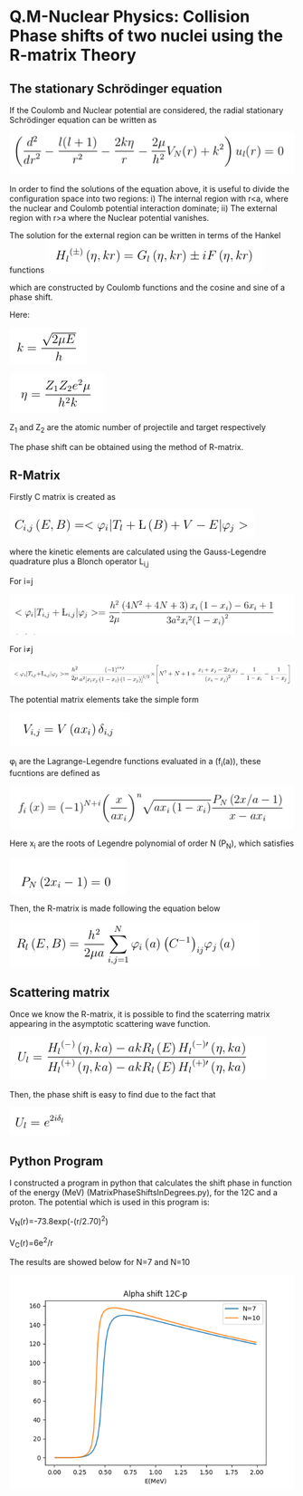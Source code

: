 # Q.M-Nuclear Physics: Collision Phase shifts of two nuclei using the R-matrix Theory

## The stationary Schrödinger equation

If the Coulomb and Nuclear potential are considered, the radial stationary Schrödinger equation can be written as

![SchrodingerEq](src/SchrodingerEq.png)

In order to find the solutions of the equation above, it is useful to divide the configuration space into two regions: i) The internal region with r<a, where the nuclear and Coulomb potential interaction dominate; ii) The external region with r>a where the Nuclear potential vanishes. 

The solution for the external region can be written in terms of the Hankel functions 
![Hankel](src/Hankel.png)

which are constructed by Coulomb functions and the cosine and sine of a phase shift.

Here:

![k](src/k.png)

![eta](src/eta.png)

Z<sub>1</sub> and Z<sub>2</sub> are the atomic number of projectile and target respectively

The phase shift can be obtained using the method of R-matrix.

## R-Matrix 

Firstly C matrix is created as

![Cmatrix](src/Cmatrix.png)

where the kinetic elements are calculated using the Gauss-Legendre quadrature plus a Blonch operator L<sub>i,j</sub>

For i=j

![KineticMatrix1](src/KineticMatrix1.png)

For i≠j

![KineticMAtrix2](src/KineticMAtrix2.png)

The potential matrix elements take the simple form

![Potential](src/Potential.png)

φ<sub>i</sub> are the Lagrange-Legendre functions evaluated in a (f<sub>i</sub>(a)), these fucntions are defined as

![Lagrange-Legendre-functions](src/Lagrange-Legendre-functions.png)

Here x<sub>i</sub> are the roots of Legendre polynomial of order N  (P<sub>N</sub>), which satisfies  

![Roots-Legendre](src/Roots-Legendre.png)

Then, the R-matrix is made following the equation below

![Rmatrix](src/Rmatrix.png)

## Scattering matrix

Once we know the R-matrix, it is possible to find the scaterring matrix appearing in the asymptotic scattering wave function.

![Scattering-matrix](src/Scattering-matrix.png)

Then, the phase shift is easy to find due to the fact that

![Scatter2](src/Scatter2.png)

## Python Program

I constructed a program in python that calculates the shift phase in function of the energy (MeV) (MatrixPhaseShiftsInDegrees.py), for the 12C and a proton. The potential which is used in this program is:

V<sub>N</sub>(r)=-73.8exp(-(r/2.70)<sup>2</sup>)

V<sub>C</sub>(r)=6e<sup>2</sup>/r

The results are showed below for N=7 and N=10

![12Cp](12Cp.png)
